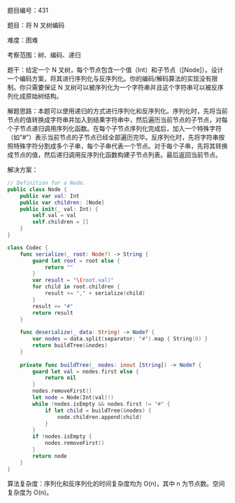 题目编号：431

题目：将 N 叉树编码

难度：困难

考察范围：树、编码、递归

题干：给定一个 N 叉树，每个节点包含一个值（Int）和子节点（[Node]）。设计一个编码方案，将其进行序列化与反序列化。你的编码/解码算法的实现没有限制。你只需要保证 N 叉树可以被序列化为一个字符串并且这个字符串可以被反序列化成原始树结构。

解题思路：本题可以使用递归的方式进行序列化和反序列化。序列化时，先将当前节点的值转换成字符串并加入到结果字符串中，然后遍历当前节点的子节点，对每个子节点递归调用序列化函数。在每个子节点序列化完成后，加入一个特殊字符（如“#”）表示当前节点的子节点已经全部遍历完毕。反序列化时，先将字符串按照特殊字符分割成多个子串，每个子串代表一个节点。对于每个子串，先将其转换成节点的值，然后递归调用反序列化函数构建子节点列表。最后返回当前节点。

解决方案：

```swift
// Definition for a Node.
public class Node {
    public var val: Int
    public var children: [Node]
    public init(_ val: Int) {
        self.val = val
        self.children = []
    }
}

class Codec {
    func serialize(_ root: Node?) -> String {
        guard let root = root else {
            return ""
        }
        var result = "\(root.val)"
        for child in root.children {
            result += "," + serialize(child)
        }
        result += "#"
        return result
    }
    
    func deserialize(_ data: String) -> Node? {
        var nodes = data.split(separator: "#").map { String(0) }
        return buildTree(&nodes)
    }
    
    private func buildTree(_ nodes: inout [String]) -> Node? {
        guard let val = nodes.first else {
            return nil
        }
        nodes.removeFirst()
        let node = Node(Int(val)!)
        while !nodes.isEmpty && nodes.first != "#" {
            if let child = buildTree(&nodes) {
                node.children.append(child)
            }
        }
        if !nodes.isEmpty {
            nodes.removeFirst()
        }
        return node
    }
}
```

算法复杂度：序列化和反序列化的时间复杂度均为 O(n)，其中 n 为节点数。空间复杂度为 O(n)。